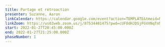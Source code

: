 ```yaml
---
title: Partage et rétroaction
presenter: Suzanne, Aaron
linkCalendar: https://calendar.google.com/event?action=TEMPLATE&tmeid=NnZkamxnaGUzaW1vbjlvanEyN2lia2IxNmggbGVzeWFAZW52aXNpb25tYW5hZ2VtZW50LmNvbQ&tmsrc=lesya%40envisionmanagement.com
linkZoom: https://us02web.zoom.us/j/87534481475?pwd=cUF0dHJDSjFGVXNqTnNiNm9HSC9NUT09
start: 2022-01-27T20:45:00.000Z
end: 2022-01-27T21:25:00.000Z
phaseNumber: 1
---
```

